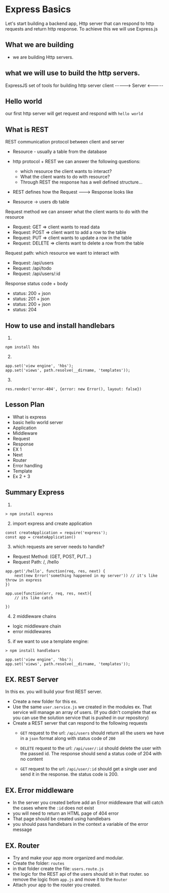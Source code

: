 # Express Basics

Let's start building a backend app, Http server that can respond to http requests and return http response.
To achieve this we will use Express.js

## What we are building

- we are building Http servers.

## what we will use to build the http servers.

ExpressJS
set of tools for building http server
client -----> Server
       <-----
	   
## Hello world

our first http server will get request and respond with `hello world`

## What is REST

REST communication protocol between client and server

- Resource - usually a table from the database

- http protocol + REST we can answer the following questions:

  - which resource the client wants to interact? 
  - What the client wants to do with resource?
  - Through REST the response has a well defined structure...
  
- REST defines how the  Request ---> Response looks like

- Resource -> users db table

Request method we can answer what the client wants to do with the resource
- Request: GET => client wants to read data
- Request: POST => client want to add a row to the table
- Request: PUT => client wants to update a row in the table
- Request: DELETE => clients want to delete a row from the table

Request path: which resource we want to interact with
- Request: /api/users
- Request: /api/todo
- Request: /api/users/:id

Response
status code + body
- status: 200 + json
- status: 201 + json
- status: 200 + json
- status: 204

## How to use and install handlebars

1. 
```
npm install hbs
```

2. 
```
app.set('view engine', 'hbs');
app.set('views', path.resolve(__dirname, 'templates'));
```

3. 
```
res.render('error-404', {error: new Error(), layout: false})
```

## Lesson Plan

- What is express
- basic hello world server
- Application
- Middleware
- Request
- Response
- EX 1
- Next
- Router
- Error handling
- Template
- Ex 2 + 3

## Summary Express

1.
```
> npm install express
```

2. import express and create application
```
const createApplication = require('express');
const app = createApplication()
```

3. which requests are server needs to handle?
  - Request Method: (GET, POST, PUT...)
  - Request Path: /, /hello
  
```
app.get('/hello', function(req, res, next) {
	next(new Error('something happened in my server')) // it's like throw in express
})
```

```
app.use(function(err, req, res, next){
	// its like catch
	
})
```

4. 2 middleware chains
  - logic middleware chain
  - error middlewares

5. if we want to use a template engine:
```
> npm install handlebars

app.set('view engine', 'hbs');
app.set('views', path.resolve(__dirname, 'templates'));
``` 





## EX. REST Server

In this ex. you will build your first REST server.
- Create a new folder for this ex.
- Use the same `user.service.js` we created in the modules ex. That service will manage an array of users. (If you didn't complete that ex you can use the solution service that is pushed in our repository)
- Create a REST server that can respond to the following requests
  - `GET` request to the url: `/api/users` should return all the users we have in a `json` format along with status code of `200`
  
  - `DELETE` request to the url: `/api/user/:id` should delete the user with the passed id.
  The response should send a status code of 204 with no content
  
  - `GET` request to the url: `/api/user/:id`  should get a single user and send it in the response. the status code is 200.

## EX. Error middleware

- In the server you created before add an Error middleware that will catch the cases where the `:id` does not exist
- you will need to return an HTML page of 404 error
- That page should be created using handlebars
- you should pass handlebars in the context a variable of the error message

## EX. Router

- Try and make your app more organized and modular. 
- Create the folder: `routes`
- in that folder create the file: `users.route.js`
- the logic for the REST api of the users should sit in that router. so remove the logic from `app.js` and move it to the `Router`
- Attach your app to the router you created.
  